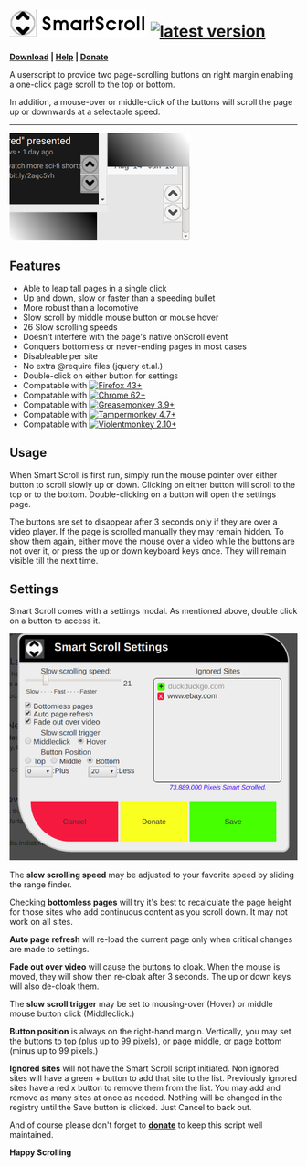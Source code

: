 # ![SmartScroll](https://raw.githubusercontent.com/s-marty/SmartScroll/master/images/smartScroll_h1.png) [![latest version](https://img.shields.io/github/release/s-marty/SmartScroll/all.svg)](https://github.com/s-marty/SmartScroll/releases/latest)


**[Download](https://github.com/s-marty/SmartScroll/raw/master/src/smartScroll.user.js) | [Help](https://github.com/s-marty/SmartScroll/wiki/Help) | [Donate](https://github.com/s-marty/SmartScroll/wiki/Donate)**

A userscript to provide two page-scrolling buttons on right margin enabling a one-click page scroll to the top or bottom.

In addition, a mouse-over or middle-click of the buttons will scroll the page up or downwards at a selectable speed.

---

![Buttons](https://raw.githubusercontent.com/s-marty/SmartScroll/master/images/buttons.png)

## Features

* Able to leap tall pages in a single click
* Up and down, slow or faster than a speeding bullet
* More robust than a locomotive
* Slow scroll by middle mouse button or mouse hover
* 26 Slow scrolling speeds
* Doesn't interfere with the page's native onScroll event
* Conquers bottomless or never-ending pages in most cases
* Disableable per site
* No extra @require files (jquery et.al.)
* Double-click on either button for settings
* Compatable with [![Firefox 43+](https://img.shields.io/badge/Firefox-43%2B-orange.svg)](https://www.mozilla.org/firefox)
* Compatable with [![Chrome  62+](https://img.shields.io/badge/Chrome-62%2B-blue.svg)](http://www.google.com/chrome/)
* Compatable with [![Greasemonkey 3.9+](https://img.shields.io/badge/Greasemonkey-3.9%2B-orange.svg)](http://www.greasespot.net/)
* Compatable with [![Tampermonkey 4.7+](https://img.shields.io/badge/Tampermonkey-4.7%2B-blue.svg)](https://tampermonkey.net/)
* Compatable with [![Violentmonkey 2.10+](https://img.shields.io/badge/Violentmonkey-2.10%2B-green.svg)](https://github.com/Violentmonkey/Violentmonkey)


## Usage

When Smart Scroll is first run, simply run the mouse pointer over either button to scroll slowly up or down. Clicking on either button will scroll to the top or to the bottom. Double-clicking on a button will open the settings page.

The buttons are set to disappear after 3 seconds only if they are over a video player. If the page is scrolled manually they may remain hidden. To show them again, either move the mouse over a video while the buttons are not over it, or press the up or down keyboard keys once. They will remain visible till the next time.


## Settings

Smart Scroll comes with a settings modal. As mentioned above, double click on a button to access it.

![Settings_Modal](https://raw.githubusercontent.com/s-marty/SmartScroll/master/images/Settings.png)


The **slow scrolling speed** may be adjusted to your favorite speed by sliding the range finder.

Checking **bottomless pages** will try it's best to recalculate the page height for those sites who add continuous content as you scroll down. It may not work on all sites.

**Auto page refresh** will re-load the current page only when critical changes are made to settings.

**Fade out over video** will cause the buttons to cloak. When the mouse is moved, they will show then re-cloak after 3 seconds. The up or down keys will also de-cloak them.

The **slow scroll trigger** may be set to mousing-over (Hover) or middle mouse button click (Middleclick.)

**Button position** is always on the right-hand margin. Vertically, you may set the buttons to top (plus up to 99 pixels), or page middle, or page bottom (minus up to 99 pixels.)

**Ignored sites** will not have the Smart Scroll script initiated. Non ignored sites will have a green + button to add that site to the list. Previously ignored sites have 
a red x button to remove them from the list. You may add and remove as many sites at once as needed. Nothing will be changed in the registry until the Save button is clicked. Just Cancel to back out.

And of course please don't forget to [**donate**](https://github.com/s-marty/SmartScroll/wiki/Donate) to keep this script well maintained.

**Happy Scrolling**
